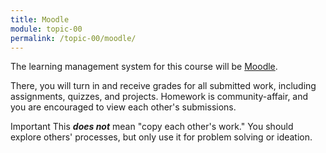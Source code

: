 ```yaml
---
title: Moodle
module: topic-00
permalink: /topic-00/moodle/
---
```


<div class="divider-rounded"></div>

The learning management system for this course will be [Moodle]({{site.data.moodle.main}}).

There, you will turn in and receive grades for all submitted work, including assignments, quizzes, and projects. Homework is community-affair, and you are encouraged to view each other's submissions.

<span class="label label-danger">Important</span> This **_does not_** mean "copy each other's work." You should explore others' processes, but only use it for problem solving or ideation.

